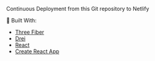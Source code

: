 Continuous Deployment from this Git repository to Netlify

:hammer: Built With:

* [Three Fiber](https://github.com/pmndrs/react-three-fiber/)
* [Drei](https://github.com/pmndrs/drei)
* [React](https://reactjs.org/)
* [Create React App](https://create-react-app.dev/)

